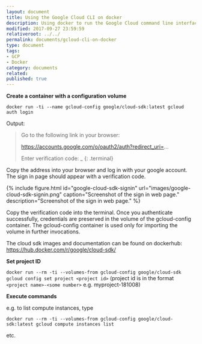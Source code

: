 ```yaml
---
layout: document
title: Using the Google Cloud CLI on docker
description: Using docker to run the Google Cloud command line interface
modified: 2017-09-27 23:59:59
relativeroot: ../../
permalink: documents/gcloud-cli-on-docker
type: document
tags:
- GCP
- Docker
category: documents
related:
published: true
---
```


**Create a container with a configuration volume**

`docker run -ti --name gcloud-config google/cloud-sdk:latest gcloud auth login`

Output:

> Go to the following link in your browser:
>
>    https://accounts.google.com/o/oauth2/auth?redirect_uri=...
>
>
> Enter verification code: _
{: .terminal}

Copy the address into your browser and log in with your google account. The sign in page should appear with a verification code.

{% include figure.html id="google-cloud-sdk-signin" url="images/google-cloud-sdk-signin.png" caption="Screenshot of the sign in web page." description="Screenshot of the sign in web page." %}

Copy the verification code into the terminal.
Once you authenticate successfully, credentials are preserved in the volume of the gcloud-config container.
The gcloud-config container is used only for importing the volume in further invocations.

The cloud sdk images and documentation can be found on dockerhub: <https://hub.docker.com/r/google/cloud-sdk/>

**Set project ID**

`docker run --rm -ti --volumes-from gcloud-config google/cloud-sdk gcloud config set project <project id>` (project id is in the format `<project name>-<some number>` e.g. myproject-181008)

**Execute commands**

e.g. to list compute instances, type

`docker run --rm -ti --volumes-from gcloud-config google/cloud-sdk:latest gcloud compute instances list` 

etc.
